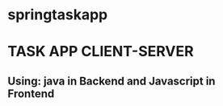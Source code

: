 # springtaskapp
<h1>TASK APP CLIENT-SERVER</h1>
<h2>Using: java in Backend and Javascript in Frontend</h2>
